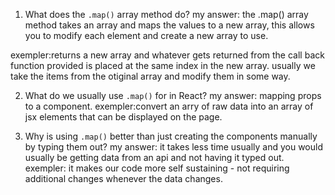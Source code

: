 1. What does the `.map()` array method do?
   my answer: the .map() array method takes an array and maps the values to a new array, this allows you to modify each element and create a new array to use.

exempler:returns a new array and whatever gets returned from the call back function provided is placed at the same index in the new array. usually we take the items from the otiginal array and modify them in some way.

2. What do we usually use `.map()` for in React?
   my answer: mapping props to a component.
   exempler:convert an arry of raw data into an array of jsx elements that can be displayed on the page.

3. Why is using `.map()` better than just creating the components
   manually by typing them out?
   my answer:
   it takes less time usually and you would usually be getting data from an api and not having it typed out.
   exempler: it makes our code more self sustaining - not requiring additional changes whenever the data changes.
